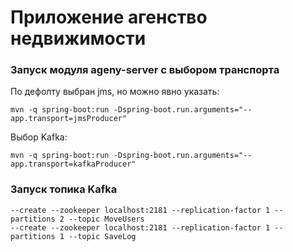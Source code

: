 # Приложение агенство недвижимости

### Запуск модуля ageny-server с выбором транспорта
По дефолту выбран jms, но можно явно указать:
```
mvn -q spring-boot:run -Dspring-boot.run.arguments="--app.transport=jmsProducer"
```
Выбор Kafka:
```
mvn -q spring-boot:run -Dspring-boot.run.arguments="--app.transport=kafkaProducer"
```
### Запуск топика Kafka
```
--create --zookeeper localhost:2181 --replication-factor 1 --partitions 2 --topic MoveUsers
--create --zookeeper localhost:2181 --replication-factor 1 --partitions 1 --topic SaveLog
```